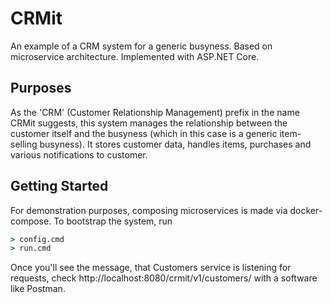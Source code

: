 # CRMit
An example of a CRM system for a generic busyness. Based on microservice architecture. Implemented with ASP.NET Core.

## Purposes
As the 'CRM' (Customer Relationship Management) prefix in the name CRMit suggests, this system manages the relationship 
between the customer itself and the busyness (which in this case is a generic item-selling busyness). It stores 
customer data, handles items, purchases and various notifications to customer.

## Getting Started
For demonstration purposes, composing microservices is made via docker-compose. To bootstrap the system, run
```cmd
> config.cmd
> run.cmd
```
Once you'll see the message, that Customers service is listening for requests, check http://localhost:8080/crmit/v1/customers/
with a software like Postman.
